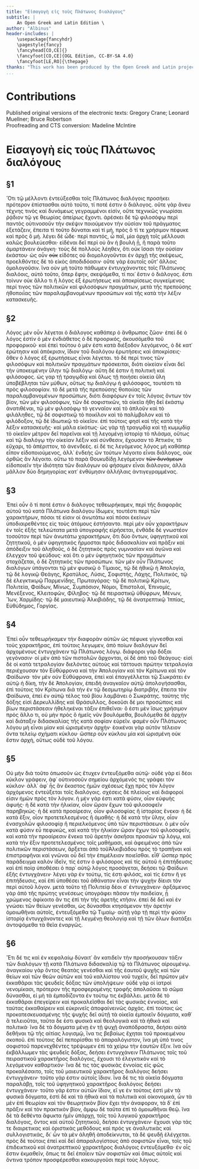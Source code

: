 ```yaml
---
title: "Εἰσαγογὴ εἰς τοὺς Πλάτωνος διαλόγους"
subtitle: |
	An Open Greek and Latin Edition \ 
author: "Albinus"
header-includes: | 
	\usepackage{fancyhdr}
	\pagestyle{fancy}
	\fancyhead[CO,CE]{}
	\fancyfoot[CO,CE]{OGL Edition, CC-BY-SA 4.0}
	\fancyfoot[LE,RO]{\thepage}
thanks: "This work has been produced by the Open Greek and Latin project through the help of volunteers. See contributions for details."
...
```


# Contributions  

Published original versions of the electronic texts: Gregory Crane; Leonard Muellner; Bruce Robertson  
 Proofreading and CTS conversion: Madeline McIntire  

# Εἰσαγογὴ εἰς τοὺς Πλάτωνος διαλόγους  

## §1  

<p><pb facs="platonisdialogi06plat_0193"/>Ὅτι τῷ μέλλοντι ἐντεύξεσθαι τοῖς Πλάτωνος
            διαλόγοις προσήκει πρότερον ἐπίστασθαι αὐτὸ τοῦτο, τί ποτέ ἐστιν ὁ διάλογος. οὔτε γὰρ
            ἄνευ τέχνης τινὸς καὶ δυνάμεως γεγραμμένοι εἰσίν, οὔτε τεχνικῶς γνωρίσαι ῥᾴδιον τῷ γε
            θεωρίας ἀπείρως ἔχοντι. ἀρέσκει δὲ τῷ φιλοσόφῳ περὶ παντὸς οὑτινοσοῦν τὴν σκέψιν
            ποιούμενον τὴν οὐσίαν τοῦ πράγματος ἐξετάζειν, ἔπειτα τί τοῦτο δύναται καὶ τί μή, πρὸς ὅ
            τί τε χρήσιμον πέφυκε καὶ πρὸς ὃ μή. λέγει δὲ ὧδε· περὶ παντός, ὦ παῖ, μία ἀρχὴ τοῖς
            μέλλουσι καλῶς βουλεύεσθαι· εἰδέναι δεῖ περὶ οὐ ἂν ἡ βουλὴ ᾖ, ἢ παρὰ τοῦτο ἁμαρτάνειν
            ἀνάγκη· τοὺς δὲ πολλοὺς λέηθεν, ὅτι οὐκ ἴσασι τὴν οὐσίαν ἑκάστου· ὡς οὖν <del>οὐκ</del> εἰδότες
            οὐ διομολογοῦνται ἐν ἀρχῇ τῆς σκέψεως, προελθόντες δὲ τὸ εἰκὸς ἀποδιδόασιν· οὔτε γὰρ
            ἑαυτοῖς οὔτʼ ἄλλοις ὁμολογοῦσιν. ἵνα οὐν μὴ τοῦτο πάθωμεν ἐντυγχάνοντες τοῖς Πλάτωνος
            διαλόοις, αὐτὸ τοῦτο, ὅπερ ἔφην, σκεψόμεθα, τί ποι᾽ ἔστιν ὁ διάλογος. ἔστι τοίνυν οὐκ
            ἄλλο τι ἢ λόγος ἐξ ἐρωτήσεως καὶ ἀποκρίσεως συγκείμενος περί τινος τῶν πολιτικῶν καὶ
            φιλοσόφων πραγμάτων, μετὰ τῆς πρεπούσης ἠθοποιΐας τῶν παραλαμβανομένων προσώπων καὶ τῆς
            κατὰ τὴν λέξιν κατασκευῆς. </p>  

## §2  

<p>Λόγος μὲν οὖν λέγεται ὁ διάλογος καθάπερ ὁ ἄνθρωπος ζῶον· ἐπεὶ δὲ ὁ λόγος ἐστὶν ὁ
            μὲν ἐνδιάθετος ὁ δὲ προορικός, ἀκουσόμεθα τοῦ προφορικοῦ· καὶ ἐπεὶ τούτου ὁ μέν ἐστι
            κατὰ διέξοδον λεγόμενος, ὁ δὲ κατ᾽ ἐρώτησιν καὶ ἀπόκρισιν, ἴδιον τοῦ διαλόγου ἐρωτήσεις
            καὶ ἀποκρίσεις· ὅθεν ὁ λόγος ἐξ ἐρωτήσεως εἶναι λέγεται. τὸ δὲ περί τινος τῶν φιλοσόφων
            καὶ πολιτικῶν πραγμάτων πρόσκειται, διότι οἰκείαν εἶναι δεῖ τὴν ὑποκειμένην ὕλην τῷ
            διαλόγῳ· αὕτη δέ ἐστιν ἡ πολιτικὴ καὶ φιλόσοφος. ὡς γαρ τῇ τραγῳδίᾳ καὶ ὅλως τῇ ποιήσει
            οἰκεία <pb facs="platonisdialogi06plat_0194"/>ὕλη ὑποβέβληται τῶν μύθων, οὕτως τῳ
            διαλόγῳ ἡ φιλόσοφος, τουτέστι τὰ πρὸς φιλοσοφίαν. τὸ δὲ μετὰ τῆς πρεπούσης θοποιίας τῶν
            παραλαμβανομένων προσώπων, <add>διότι</add> διαφόρων ἐν τοῖς λόγοις ὄντων τὸν βίον, τῶν μὲν
            φιλοσόφων, τῶν δὲ σοφιστικῶν, τὰ οἰκεῖα ἤθη δεῖ ἑκάστῳ ἀνατιθέναι, τῷ μὲν φιλοσόφῳ τὸ
            γενναῖον καὶ τὸ ἁπλοῦν καὶ τὸ φιλάληθες, τῷ δὲ σοφιστικῷ τὸ ποικίλον καὶ τὸ παλίμβολον
            καὶ τὸ φιλόδοξον, τῷ δὲ ἰδιωτικῷ τὸ οἰκεῖον. ἐπὶ τούτοις φησὶ καὶ τῆς κατὰ τὴν λέξιν
            κατασκευῆς· καὶ μάλα εἰκότως· ὡς γὰρ τῇ τραγῳδίᾳ καὶ τῇ κωμῳδίᾳ τὸ οἰκεῖον μέτρον δεῖ
            παρεῖναι καὶ τῇ λεγομένῃ ἱστορίᾳ τὸ πλάσμα, οὕτως καὶ τῷ διαλόγῳ τὴν οἰκείαν λέξιν καὶ
            σύνθεσιν, ἔχουσαν τὸ Ἀττικόν, τὸ εὔχαρι, τὸ ἀπέριττον, τὸ ἀνενδεές. εἰ δέ τις λεγόμενος
            λόγος μὴ καθάπερ εἶπον εἰδοποιούμενος, ἀλλ᾽ ἐνδεὴς ὤν τούτων λέγοιτο εἶναι διάλογος, οὐκ
            ὀρθῶς ἂν λέγοιτο. οὕτω τὸ παρὰ Θουκυδίδῃ λεγόμενον <del>τῶν δυνάμεων</del> εἰδοποιεῖν τὴν
            ἰδιότητα τῶν διαλόγων οὐ φήσομεν εἶναι διάλογον, ἀλλὰ μᾶλλον δύο δημηγορίας κατ᾽
            ἐνθύμησιν ἀλλήλαις ἀντιγεγραμμένας. </p>  

## §3  

<p>Ἐπεὶ οὖν ὅ τί ποτέ ἐστιν ὁ διάλογος τεθεωρήκαμεν, περὶ τῆς διαφορᾶς αὐτοῦ τοῦ κατὰ
            Πλάτωνα διαλόγου ἴδωμεν, τουτέστι περὶ τῶν χαρακτήρων, πόσοι τέ εἰσιν οἱ ἀνωτάτω καὶ
            πόσοι ἐκείνων ὑποδιαιρεθέντες εἰς τοὺς ἀτόμους ἐστήσαντο. περὶ μὲν οὖν χαρακτήρων ἐν
            τοῖς ἑξῆς τελεώτατα μετὰ ὑπογραφῆς εἰρήσεται, ἐνθάδε δὲ γνωστέον τοσοῦτον περὶ τῶν
            ἀνωτάτω χαρακτήρων, ὅτι δύο ὄντων, ὑφηγητικοῦ καὶ ζητητικοῦ, ὁ μὲν ὑφηγητικὸς ἥρμοσται
            πρὸς διδασκαλίαν καὶ πρᾶξιν καὶ ἀπόδειξιν τοῦ ἀληθοῦς, ὁ δὲ ζητητικὸς πρὸς γυμνασίαν καὶ
            ἀγῶνα καὶ ἔλεγχον τοῦ ψεύδους· καὶ ὅτι ο μὲν ὑφηγητικὸς τῶν πραγμάτων στοχάζεται, ὁ δὲ
            ζητητικὸς τῶν προσώπων. τῶν μὲν οὖν Πλάτωνος διαλόγων ὑπάγονται τῷ μὲν φυσικῷ ὁ Τίμαιος,
            τῷ δὲ ἠθικῷ ἡ Ἀπολογία, τῷ δὲ λογικῷ Θεάγης, Κρατύλος, Λύσις, Σοφιστής, Λάχης,
            Πολιτικός, τῷ δὲ ἐλεγκτικῳῷ Παρμενίδης, Πρωταγόρας· τῷ δὲ πολιτικῷ Κρίτων, Πολιτεία,
            Φαίδων, Μίνως, Συμπόσιον, Νόμοι, Ἐπιστολαί, Ἐπινομίς, Μενέξενος, Κλειτοφῶν, Φίληβος· τῷ
            δὲ πειραστικῷ ὐθύφρων, Μένων, Ἴων, Χαρμίδης· τῷ δὲ μαιευτικῷ Ἀλκιβιάδης, τῷ δὲ
            ἀνατρεπτικῷ Ἱππίας, Εὐθύδημος, Γοργίας. <pb facs="platonisdialogi06plat_0195"/></p>  

## §4  

<p>Ἐπεὶ οὖν τεθεωρήκαμεν τὴν διαφορὰν αὐτῶν ὡς πέφυκε γίγνεσθαι καὶ τοὺς χαρακτῆρας,
            ἐπὶ τούτοις λεγωμεν, ἀπὸ ποίων διαλόγων δεῖ ἀρχομένους ἐντυγχάνειν τῷ Πλάτωνος λόγῳ.
            διάφοροι γὰρ δόξαι γεγόνασιν· οἱ μὲν ἀπὸ τῶν πιστολῶν ἄρχονται, οἱ δὲ ἀπὸ τοῦ Θεάγους·
            εἰσὶ δὲ οἱ κατὰ τετραλογίαν διελόντες αὐτοὺς καὶ τάττουσι πρώτην τετραλογία περιέχουσαν
            τὸν Εὐθύφρονα καὶ τὴν Ἀπολογίαν καὶ τὸν Κρίτωνα καὶ τὸν Φαίδωνα· τὸν μὲν οὐν Εὐθύφρονα,
            ἐπεὶ καὶ ἐπαγγέλλεται τῷ Σωκράτει ἐν αὐτῷ ἡ δίκη, τὴν δὲ Ἀπολογίαν, ἐπειδὴ ἀναγκαῖον
            αὐτῷ ἀπολογήσασθαι, ἐπὶ τούτοις τὸν Κρίτωνα διὰ τὴν ἐν τῷ δεσμωτηρίῳ διατριβήν, ἔπειτα
            τὸν Φαίδωνα, ἐπεὶ ἐν αὐτῷ τέλος τοῦ βίου λαμβάνει ὁ Σωκράτης. ταύτης τῆς δόξης εἰσὶ
            Δερκυλλίδης καὶ Θράσυλλος, δοκοῦσι δέ μοι προσώποις καὶ βίων περιστάσεσιν ἠθεληκέναι
            τάξιν ἐπιθεῖναι· ὅ ἐστι μὲν ἴσως χρήσιμον πρὸς ἄλλο τι, οὐ μὴν πρὸς ὃ ἡμεῖς νῦν
            βουλόμεθα, βουλόμεθα δὲ ἀρχὴν καὶ διάταξιν διδασκαλίας τῆς κατὰ σοφίαν εὑρεῖν. φαμὲν οὖν
            Πλάτωνος λόγου μὴ εἶναι μίαν καὶ ὡρισμένην ἀρχήν· ἐοικέναι γὰρ αὐτὸν τέλειον ὄντα τελείῳ
            σχήματι κύκλου· ὥσπερ οὖν κύκλου μία καὶ ὡρισμένη οὐκ ἔστιν ἀρχή, οὕτως οὐδὲ τοῦ λόγου.
          </p>  

## §5  

<p>Οὐ μὴν διὰ τοῦτο ὁπωσοῦν ὡς ἔτυχεν ἐντευξόμεθα αὐτῷ· οὐδὲ γὰρ εἰ δέοι κύκλον
            γράφειν, ἀφ᾽ οὑτινοσοῦν σημείου ἀρχόμενός τις γράφει τὸν κύκλον· ἀλλ᾽ ἀφ᾽ ἧς ἂν ἕκαστος
            ἡμῶν σχέσεως ἔχῃ πρὸς τὸν λόγον ἀρχόμενος ἐντεύξεται τοῖς διαλόγοις. σχέσεις δὲ πλείους
            καὶ διάφοροί εἰσιν ἡμῶν πρὸς τὸν λόγον. ἡ μὲν γάρ ἐστι κατὰ φύσιν, οἷον εὐφυὴς ἀφυής· ἡ
            δὲ κατὰ τὴν ἡλικίαν, οἷον ὥραν ἔχων τοῦ φιλοσοφεῖν παρηβηκώς· ἡ δὲ κατὰ προαίρεσιν, οἷον
            φιλοσοφίας ἢ ἱστορίας ἕνεκα· ἡ δὲ κατὰ ἕξιν, οἷον προτετελεσμένος ἢ ἀμαθής· ἡ δὲ κατὰ
            τὴν ὕλην, οἷον ἐνασχολῶν φιλοσοφίᾳ ἢ περιελκόμενος ὑπὸ τῶν περιστάσεων. ὁ μὲν οὖν κατὰ
            φύσιν εὖ πεφυκώς, καὶ κατὰ τὴν ἡλικίαν ὥραν ἔχων τοῦ φιλοσοφεῖν, καὶ κατὰ τὴν προαίρεσιν
            ἕνεκα τοῦ ἀρετὴν ἀσκῆσαι προσιὼν τῷ λόγῳ, καὶ κατὰ τὴν ἕξιν προτετελεσμένος τοῖς
            μαθήμασι, καὶ ἀφειμένος ἀπὸ τῶν πολιτικῶν περιστάσεων, ἄρξεται ἀπὸ τοῦἈλκιβιάδου πρὸς τὸ
            τραπῆναι καὶ ἐπιστραφῆναι καὶ γνῶναι οὗ δεῖ τὴν ἐπιμέλειαν ποιεῖσθαι. <add>εἶθ᾽</add> ὥσπερ πρὸς
            παράδειγμα καλὸν <pb facs="platonisdialogi06plat_0196"/>ἰδεῖν, τίς ἐστιν ὁ φιλόσορος καὶ
            τίς αὐτοῦ ἡ ἐπιτήδευσις καὶ ἐπὶ ποίᾳ ὑποθέσει ὁ παρ᾽ αὐτῷ λόγος προσάγεται, δεήσει τῷ
            Φαίδωνι ἑξῆς ἐντυγχάνειν· λέγει γὰρ ἐν τούτῳ, τίς ἐστι φιλόσς, καὶ τίς ἐστιν ἥ γε
            ἐπιτήδευσις, καὶ ἐπὶ ὑποθέσει τοῦ ἀθάνατον εἶναι τὴν ψυχὴν δίεισι τὸν περὶ αὐτοῦ λόγον.
            μετὰ τοῦτο τῇ Πολιτείᾳ δέοι σ᾽ ἐντυγχάνειν· ἀρξάμενος γὰρ ἀπὸ τῆς πρώτης γενέσεως
            ὑπογράφει πᾶσαν τὴν παιδείαν, ᾗ χρώμενος ἀφίκοιτο ἄν τις ἐπὶ τὴν τῆς ἀρετῆς κτῆσιν. ἐπεὶ
            δὲ δεῖ καὶ ἐν γνώσει τῶν θείων γενέσθαι, ὡς δύνασθαι κτησάμενον τὴν ἀρετὴν ὁμοιωθῆναι
            αὐτοῖς, ἐντευξόμεθα τῷ Τιμαίῳ· αὐτῇ γὰρ τῇ περὶ τὴν φύσιν ἱστορίᾳ ἐντυγχάνοντες καὶ τῇ
            λεγμένῃ θεολογίᾳ καὶ τῇ τῶν ὅλων διατάξει ἀντοψόμεθα τὰ θεῖα ἐναργῶς. </p>  

## §6  

<p>Ἔτι δέ τις καὶ ἐν κεφαλαίῳ δύναιτ᾽ ἂν κατιδεῖν τὴν προσήκουσαν τάξιν τῶν διαλόγων
            τῇ κατὰ Πλάτωνα διδασκαλίᾳ τῷ τὰ Πλάτωνος αἱρουμένῳ. ἀναγκαίου γὰρ ὄντος θεατὰς γενέσθαι
            καὶ τῆς ἑαυτοῦ ψυχῆς καὶ τῶν θείων καὶ τῶν θεῶν αὐτῶν καὶ τοῦ καλλίστου νοῦ τυχεῖν, δεῖ
            πρῶτον μὲν ἐκκαθᾶραι τὰς ψευδεῖς δόξας τῶν ὑπολήψεων· οὐδὲ γὰρ οἱ ἰατροὶ νενομίκασι,
            πρότερον τῆς προσφερομένης τροφῆς ἀπολαῦσαι τὸ σῶμα δύνασθαι, εἰ μὴ τὰ ἐμποδίζοντα ἐν
            τούτῳ τις ἐκβάλλει. μετὰ δὲ τὸ ἐκκαθᾶραι ἐπεγείρειν καὶ προκαλεῖσθαι δεῖ τὰς φυσικὰς
            ἐννοίας, καὶ ταύτας ἐκκαθαίρειν καὶ εὐκρινεῖς άποφαίνεινῶς ἀρχάς. ἐπὶ τούτοις ὡς
            προκατεσκευασμένης τῆς ψυχῆς δεῖ αὐτῇ τὰ οἰκεῖα ἐμποιεῖν δόγματα, καθ᾽ ἃ τελειοῦται,
            ταῦτα δε ἐστι φυσικὰ καὶ θεολογικὰ καὶ τὰ ἠθικὰ καὶ πολιτικά· ἵνα <add>δὲ</add> τὰ δόγματα μένῃ
            ἐν τῇ ψυχῇ ἀναπόδραστα, δεήσει αὐτὰ δεθῆναι τῷ τῆς αἰτίας λογισμῷ, ἵνα τις βεβαίως
            ἔχηται τοῦ προκειμένου σκοποῦ. ἐπὶ τούτοις δεῖ πεπορίσθαι τὸ ἀπαραλόγιστον, ἵνα μὴ ὑπό
            τινος σοφιστοῦ παρενεχθέντες τρέψωμεν ἐπὶ τὰ χείρω τὴν ἑαυτῶν ἕξιν. ἵνα οὖν ἐκβάλλωμεν
            τὰς ψευδεῖς δόξας, δεήσει ἐντυγχάνειν Πλάτωνος τοῖς τοῦ πειραστικοῦ χαρακτῆρος
            διαλόγοις, ἔχουσι τὸ ἐλεγκτικὸν καὶ τὸ λεγόμενον καθαρτικόν· ἵνα δέ τις τὰς φυσικὰς
            ἐννοίας εἰς φῶς προκαλέσαιτο, τοῖς τοῦ μαιευτικοῦ χαρακτῆρος διαλόγοις δεήσει
            ἐντυγχάνειν· τοῦτο γάρ ἐστιν αὐτοῖς ἴδιον. ἵνα δέ τις τὰ οἰκεῖα δόγματα παραλάβῃ, τοῖς
            τοῦ ὑφηγητικοῦ χαρακτῆρος διαλόγοις δεήσει ἐντυγχάνειν· τοῦτο γάρ ἐστιν αὐτῶν ἴδιον, εἴ
            γε ἐν <pb facs="platonisdialogi06plat_0197"/>τούτοις ἐστὶ μὲν τὰ φυσικὰ δόγματα, ἐστὶ δὲ
            καὶ τὰ ἠθικὰ καὶ τὰ πολιτικὰ καὶ οἰκονομικά, ὧν τὰ μὲν ἐπὶ θεωρίαν καὶ τὸν θεωρητικὸν
            βίον ἔχει τὴν ἀναφοραν, τὰ δ᾽ ἐπὶ πρᾶξιν καὶ τὸν πρακτικὸν βίον, ἄμφω δὲ ταῦτα ἐπὶ τὸ
            ὁμοιωθῆναι θεῷ. ἵνα δὲ τὰ δεθέντα ἄφυκτα ἡμῖν ὑπάρχῃ, τοῖς τοῦ λογικοῦ χαρακτῆρος
            διαλόγοις, ὄντος καὶ αὐτοῦ ζητητικοῦ, δεήσει ἐντυγχάνειν· ἔχουσι γὰρ τάς τε διαιρετικας
            καὶ ὁριστικὰς μεθόδους καὶ πρός γε ἀναλυτικὰς καὶ συλλογιστικάς, δι᾽ ὧν τὰ μὲν ἀληθῆ
            ἀποδείκνυται, τὰ δὲ ψευδῆ ἐλέγχεται. πρὸς δὲ τούτοις ἐπεὶ καὶ δεῖ ἀπαραλογίστους ἀπὸ
            σοφιστῶν εἶναι, τοῖς τοῦ ἐπιδεικτικοῦ καὶ ἀνατρεπτικοῦ χαρακτῆρος διαλόγοις ἐντευξόμεθα·
            ἐν οἷς ἔστιν ἐκμαθεῖν, ὅπως τε δεῖ ἐπαΐειν τῶν σοφιστῶν καὶ ὅπως αὐτοῖς καὶ ὅντινα
            τρόπον προσφέρεσθαι κακουργοῦσι περὶ τοὺς λόγους. <pb facs="platonisdialogi06plat_0198"
            /></p>  

